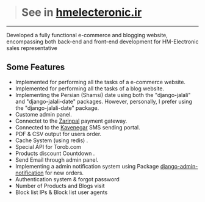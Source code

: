 > # See in [hmelecteronic.ir](https://hmelecteronic.ir/)
---
Developed a fully functional e-commerce and blogging website, encompassing both back-end and front-end development for HM-Electronic sales representative

## Some Features
- Implemented for performing all the tasks of a e-commerce website.
- Implemented for performing all the tasks of a blog website.
- Implementing the Persian (Shamsi) date using both the "django-jalali" and "django-jalali-date" packages. However, personally, I prefer using the "django-jalali-date" package.
- Custome admin panel.
- Connectet to the <a href='https://next.zarinpal.com/'>Zarinpal</a> payment gateway.
- Connected to the <a href='https://kavenegar.com/'>Kavenegar</a> SMS sending portal.
- PDF & CSV output for users order.
- Cache System (using redis) .
- Special API for Torob.com
- Products discount Countdown .
- Send Email through admin panel.
- Implementing a admin notification system using Package <a href='https://github.com/amirhamiri/django-admin-notification'>django-admin-notification</a> for new orders.
- Authentication system & forgot password
- Number of Products and Blogs visit
- Block list IPs & Block list user agents

